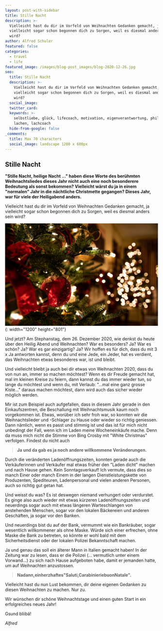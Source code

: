 ```yaml
---
layout: post-with-sidebar
title: Stille Nacht
description: >-
  Vielleicht hast du dir im Vorfeld von Weihnachten Gedanken gemacht, ja
  vielleicht sogar schon begonnen dich zu Sorgen, weil es diesmal anders sein
  wird? 
author: Alfred Schuler
featured: false
categories:
  - travel
  - life
featured_image: /images/blog-post_images/blog-2020-12-26.jpg
seo:
  title: Stille Nacht
  description: >-
    Vielleicht hast du dir im Vorfeld von Weihnachten Gedanken gemacht, ja
    vielleicht sogar schon begonnen dich zu Sorgen, weil es diesmal anders sein
    wird?
  social_image:
  twitter_card:
  keywords: >-
    selbstliebe, glück, lifecoach, motivation, eigenverantwortung, philosophie,
    lachen, lachcoach
  hide-from-google: false
_comments:
  title: Max 70 characters
  social_image: landscape 1200 x 600px
---
```

## Stille Nacht

**"Stille Nacht, heilige Nacht ..." haben diese Worte des berühmten Weihnachtsliedes dieses Jahr nicht auch eine noch besonderere Bedeutung als sonst bekommen? Vielleicht wärst du ja in einem "normalen" Jahr in die nächtliche Christmette gegangen? Dieses Jahr, war für viele der Heiligabend anders.**

Vielleicht hast du dir im Vorfeld von Weihnachten Gedanken gemacht, ja vielleicht sogar schon begonnen dich zu Sorgen, weil es diesmal anders sein wird?

![](/images/blog-post_images/blog-2020-12-26.jpg){: width="1200" height="801"}

Und jetzt? Am Stephanstag, dem 26. Dezember 2020, wie denkst du heute über den Heilig Abend und Weihnachten? War es besonders? Ja? War es schön? Ja? War es gar einzigartig? Ja? Wir hoffen es für dich, dass du mit 3 x Ja antworten kannst, denn du und eine Jede, ein Jeder, hat es verdient, das Weihnachten etwas besonderes war, ist und bleibt.

Und vielleicht bleibt ja auch bei dir etwas von Weihnachten 2020, dass du von nun an, immer so machen möchtest? Wenn es dir Freude gemacht hat, mal im kleinen Kreise zu feiern, dann kannst du das immer wieder tun, so lange du möchtest und wenn du, mit Verlaub: "...mal eine ganz grosse Kiste..." daraus machen möchtest, dann wird auch das sicher wieder möglich werden.

Mir ist zum Beispiel auch aufgefallen, dass in diesem Jahr gerade in den Einkaufszentren, die Beschallung mit Weihnachtsmusik kaum noch vorgekommen ist. Etwas, worüber ich sehr froh war, so konnten wir die Weihnachtslieder und -Schlager zu Hause oder wieder so richtig geniessen. Dann nämlich, wenn es passt und stimmig ist und das ist für mich nicht unbedingt der Fall, wenn ich im Laden meine Wocheneinkäufe mache. Denn da muss mich nicht die Stimme von Bing Crosby mit "White Christmas" verfolgen. Findest du nicht auch

> **Ja und da gab es ja noch andere willkommene Veränderungen.**

Durch die veränderten Ladenöffnungszeiten, konnten gerade auch die Verkäuferinnen und Verkäufer mal etwas früher den "Laden dicht" machen und nach Hause gehen. Kein Sonntagsverkauf\! Ich vermute, dass dies so manch Einer oder manch Einem in der langen Dienstleistungskette von Produzenten, Spediteuren, Ladenpersonal und vielen anderen Personen, auch so richtig gut getan hat.

Und weisst du was? Es ist deswegen niemand verhungert oder verdurstet. Es ginge also auch wieder mit etwas kürzeren Ladenöffnungszeiten und neuerdings sogar auch mit etwas längeren Warteschlangen von anstehenden Menschen, sogar vor den lokalen Bäckereien und anderen Geschäften, ja sogar vor den Banken.

Und neuerdings bist du auf der Bank, vermummt wie ein Bankräuber, sogar wesentlich willkommener als ohne Maske. Würde sich einer erfrechen, ohne Maske die Bank zu betreten, so könnte er wohl bald mit dem Sicherheitsdienst oder der lokalen Polizei Bekanntschaft machen.

Ja und genau das soll ein älterer Mann in Italien gemacht haben\! In der Zeitung war zu lesen, dass er die Polizei (... vermutlich unter einem Vorwand...) zu sich nach Hause aufgeboten habe, damit er jemanden hatte, um auf Weihnachten anzustossen.

> **Na****dann,****ein****herzhaftes****"Saluti,****Carabinieri****e****buon****Natale".**

Vielleicht hast du nun Lust bekommen, dir deine eigenen Gedanken zu diesen Weihnachten zu machen. Nur zu.

Wir wünschen dir schöne Weihnachtstage und einen guten Start in ein erfolgreiches neues Jahr\!

Gsund bliibä\!

*Alfred*
